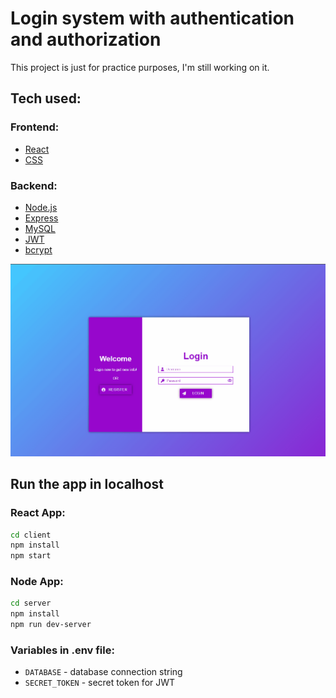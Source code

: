 # Login system with authentication and authorization

This project is just for practice purposes, I'm still working on it.

## Tech used:
### Frontend: 
* [React](https://reactjs.org/)
* [CSS](https://www.w3.org/Style/CSS/Overview.en.html)
### Backend: 
* [Node.js](https://nodejs.org/)
* [Express](https://expressjs.org/)
* [MySQL](https://www.mysql.com/)
* [JWT](https://jwt.io/)
* [bcrypt](https://www.npmjs.com/package/bcrypt)

![Login](preview/Animation.gif)


## Run the app in localhost

### React App:

```bash
cd client
npm install
npm start
```

### Node App:

```bash
cd server
npm install
npm run dev-server
```

### Variables in .env file:
* `DATABASE` - database connection string
* `SECRET_TOKEN` - secret token for JWT

